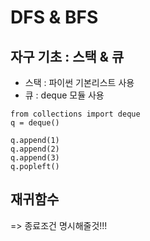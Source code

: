 # DFS & BFS

## 자구 기초 : 스택 & 큐
- 스택 : 파이썬 기본리스트 사용
- 큐 : deque 모듈 사용
```
from collections import deque
q = deque()

q.append(1)
q.append(2)
q.append(3)
q.popleft()
```

## 재귀함수
=> 종료조건 명시해줄것!!!  
